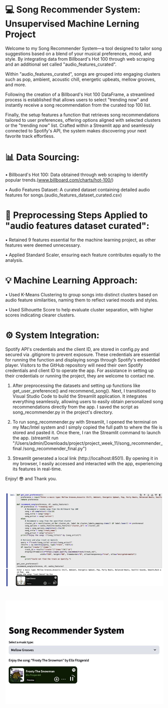 # 💻 Song Recommender System: Unsupervised Machine Lerning Project
Welcome to my Song Recommender System—a tool designed to tailor song suggestions based on a blend of your musical preferences, mood, and style. By integrating data from Billboard's Hot 100 through web scraping and an additional set called "audio_features_curated".

Within "audio_features_curated", songs are grouped into engaging clusters such as pop, ambient, acoustic chill, energetic upbeats, mellow grooves, and more.

Following the creation of a Billboard's Hot 100 DataFrame, a streamlined process is established that allows users to select "trending now" and instantly receive a song recommendation from the curated top 100 list.

Finally, the setup features a function that retrieves song recommendations tailored to user preferences, offering options aligned with selected clusters or the "trending now" list. Crafted within a Streamlit app and seamlessly connected to Spotify's API, the system makes discovering your next favorite track effortless.


# 📊 Data Sourcing:
• Billboard's Hot 100: Data obtained through web scraping to identify popular trends.(www.billboard.com/charts/hot-100/)

• Audio Features Dataset: A curated dataset containing detailed audio features for songs.(audio_features_dataset_curated.csv)

# 📐 Preprocessing Steps Applied to "audio features dataset curated":

• Retained 9 features essential for the machine learning project, as other features were deemed unnecessary.

• Applied Standard Scaler, ensuring each feature contributes equally to the analysis. 

# 💡 Machine Learning Approach:

• Used K-Means Clustering to group songs into distinct clusters based on audio feature similarities, naming them to reflect varied moods and styles.

• Used Silhouette Score to help evaluate cluster separation, with higher scores indicating clearer clusters.

# ⚙️ System Integration:

Spotify API's credentials and the client ID, are stored in config.py and secured via .gitignore to prevent exposure. These credentials are essential for running the function and displaying songs through Spotify's embedded player. Visitors to the GitHub repository will need their own Spotify credentials and client ID to operate the app. For assistance in setting up their credentials or running the project, they are welcome to contact me.

1) After preprocessing the datasets and setting up functions like get_user_preference() and recommend_song(). Next, I transitioned to Visual Studio Code to build the Streamlit application. It integrates everything seamlessly, allowing users to easily obtain personalized song recommendations directly from the app. I saved the script as song_recommender.py in the project's directory.

2) To run song_recommender.py with Streamlit, I opened the terminal on my Mac/Intel system and I simply copied the full path to where the file is stored and pasted it. Once there, I ran the Streamlit command to launch the app. (streamlit run "/Users/admin/Downloads/project/project_week_11/song_recommender_final /song_recommender_final.py")
  
3) Streamlit generated a local link (http://localhost:8501). By opening it in my browser, I easily accessed and interacted with the app, experiencing its features in real-time.

Enjoy! 😎 and Thank you.

# ![Description of Image](./image0.jpg)

# ![Description of Image](./image1.jpg) 


